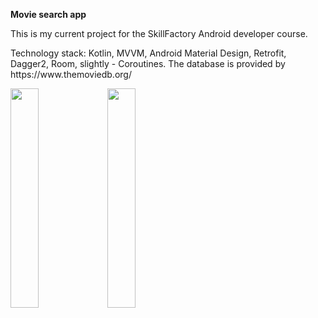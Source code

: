 <b>Movie search app</b>

This is my current project for the SkillFactory Android developer course.
<p>Technology stack: Kotlin, MVVM, Android Material Design, Retrofit, Dagger2, Room, slightly - Coroutines. The database is provided by https://www.themoviedb.org/</p>

<img src="https://user-images.githubusercontent.com/82819729/158258436-2e91d067-2c02-4f25-b941-8d2df4be1be3.jpg" width=30% height=30%>
<img src="https://user-images.githubusercontent.com/82819729/158257971-403bde68-a9c4-4351-b210-db7b98135341.jpg" width=30% height=30%>

